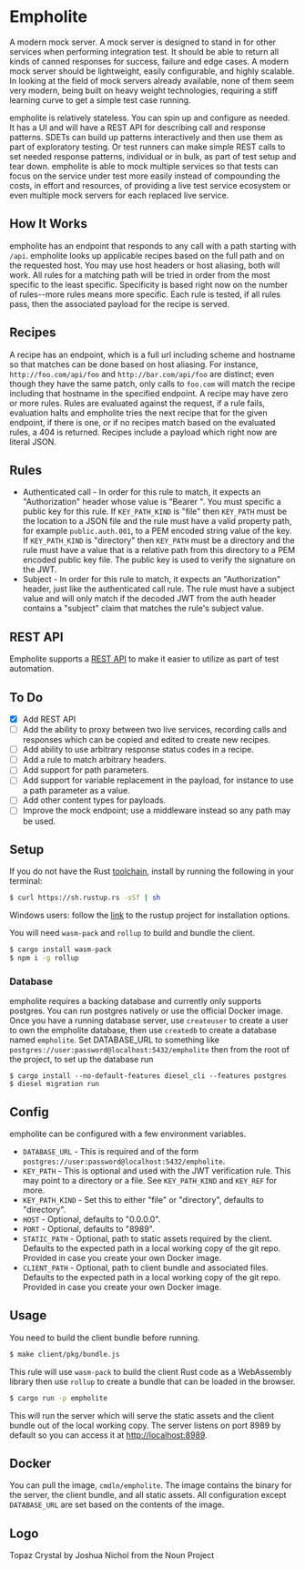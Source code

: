 Empholite
=========

A modern mock server. A mock server is designed to stand in for other services when performing integration test. It should be able to return all kinds of canned responses for success, failure and edge cases. A modern mock server should be lightweight, easily configurable, and highly scalable. In looking at the field of mock servers already available, none of them seem very modern, being built on heavy weight technologies, requiring a stiff learning curve to get a simple test case running.

empholite is relatively stateless. You can spin up and configure as needed. It has a UI and will have a REST API for describing call and response patterns. SDETs can build up patterns interactively and then use them as part of exploratory testing. Or test runners can make simple REST calls to set needed response patterns, individual or in bulk, as part of test setup and tear down. empholite is able to mock multiple services so that tests can focus on the service under test more easily instead of compounding the costs, in effort and resources, of providing a live test service ecosystem or even multiple mock servers for each replaced live service.

## How It Works

empholite has an endpoint that responds to any call with a path starting with `/api`. empholite looks up applicable recipes based on the full path and on the requested host. You may use host headers or host aliasing, both will work. All rules for a matching path will be tried in order from the most specific to the least specific. Specificity is based right now on the number of rules--more rules means more specific. Each rule is tested, if all rules pass, then the associated payload for the recipe is served.

## Recipes

A recipe has an endpoint, which is a full url including scheme and hostname so that matches can be done based on host aliasing. For instance, `http://foo.com/api/foo` and `http://bar.com/api/foo` are distinct; even though they have the same patch, only calls to `foo.com` will match the recipe including that hostname in the specified endpoint. A recipe may have zero or more rules. Rules are evaluated against the request, if a rule fails, evaluation halts and empholite tries the next recipe that for the given endpoint, if there is one, or if no recipes match based on the evaluated rules, a 404 is returned. Recipes include a payload which right now are literal JSON.

## Rules

* Authenticated call - In order for this rule to match, it expects an "Authorization" header whose value is "Bearer <a base64 encoded JWT>". You must specific a public key for this rule. If `KEY_PATH_KIND` is "file" then `KEY_PATH` must be the location to a JSON file and the rule must have a valid property path, for example `public.auth.001`, to a PEM encoded string value of the key. If `KEY_PATH_KIND` is "directory" then `KEY_PATH` must be a directory and the rule must have a value that is a relative path from this directory to a PEM encoded public key file. The public key is used to verify the signature on the JWT.
* Subject - In order for this rule to match, it expects an "Authorization" header, just like the authenticated call rule. The rule must have a subject value and will only match if the decoded JWT from the auth header contains a "subject" claim that matches the rule's subject value.

## REST API

Empholite supports a [REST API](REST.md) to make it easier to utilize as part of test automation.

## To Do

* [x] Add REST API
* [ ] Add the ability to proxy between two live services, recording calls and responses which can be copied and edited to create new recipes.
* [ ] Add ability to use arbitrary response status codes in a recipe.
* [ ] Add a rule to match arbitrary headers.
* [ ] Add support for path parameters.
* [ ] Add support for variable replacement in the payload, for instance to use a path parameter as a value.
* [ ] Add other content types for payloads.
* [ ] Improve the mock endpoint; use a middleware instead so any path may be used.

## Setup

If you do not have the Rust [toolchain](https://www.rustup.rs/), install by running the following in your terminal:

```bash
$ curl https://sh.rustup.rs -sSf | sh
```

Windows users: follow the [link](https://www.rustup.rs/) to the rustup project for installation options.

You will need `wasm-pack` and `rollup` to build and bundle the client.

```bash
$ cargo install wasm-pack
$ npm i -g rollup
```

### Database

empholite requires a backing database and currently only supports postgres. You can run postgres natively or use the official Docker image. Once you have a running database server, use `createuser` to create a user to own the empholite database, then use `createdb` to create a database named `empholite`. Set DATABASE_URL to something like `postgres://user:password@localhost:5432/empholite` then from the root of the project, to set up the database run

```
$ cargo install --no-default-features diesel_cli --features postgres
$ diesel migration run
```

## Config

empholite can be configured with a few environment variables.

* `DATABASE_URL` - This is required and of the form `postgres://user:password@localhost:5432/empholite`.
* `KEY_PATH` - This is optional and used with the JWT verification rule. This may point to a directory or a file. See `KEY_PATH_KIND` and `KEY_REF` for more.
* `KEY_PATH_KIND` - Set this to either "file" or "directory", defaults to "directory".
* `HOST` - Optional, defaults to "0.0.0.0".
* `PORT` - Optional, defaults to "8989".
* `STATIC_PATH` - Optional, path to static assets required by the client. Defaults to the expected path in a local working copy of the git repo. Provided in case you create your own Docker image.
* `CLIENT_PATH` - Optional, path to client bundle and associated files. Defaults to the expected path in a local working copy of the git repo. Provided in case you create your own Docker image.

## Usage

You need to build the client bundle before running.

```bash
$ make client/pkg/bundle.js
```

This rule will use `wasm-pack` to build the client Rust code as a WebAssembly library then use `rollup` to create a bundle that can be loaded in the browser.

```bash
$ cargo run -p empholite
```

This will run the server which will serve the static assets and the client bundle out of the local working copy. The server listens on port 8989 by default so you can access it at [http://localhost:8989](http://localhost:8989).

## Docker

You can pull the image, `cmdln/empholite`. The image contains the binary for the server, the client bundle, and all static assets. All configuration except `DATABASE_URL` are set based on the contents of the image.

## Logo

Topaz Crystal by Joshua Nichol from the Noun Project
